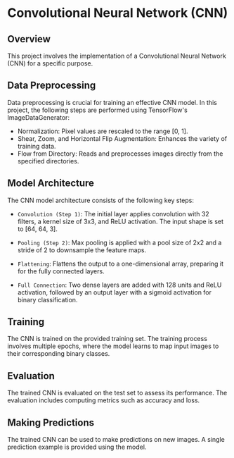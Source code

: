 # Convolutional Neural Network (CNN) 

## Overview

This project involves the implementation of a Convolutional Neural Network (CNN) for a specific purpose. 

## Data Preprocessing
 Data preprocessing is crucial for training an effective CNN model. In this project, the following steps are performed using TensorFlow's ImageDataGenerator:

* Normalization: Pixel values are rescaled to the range [0, 1].
* Shear, Zoom, and Horizontal Flip Augmentation: Enhances the variety of training data.
* Flow from Directory: Reads and preprocesses images directly from the specified directories.

## Model Architecture
The CNN model architecture consists of the following key steps:

* `Convolution (Step 1)`: The initial layer applies convolution with 32 filters, a kernel size of 3x3, and ReLU activation. The input shape is set to [64, 64, 3].

* `Pooling (Step 2)`: Max pooling is applied with a pool size of 2x2 and a stride of 2 to downsample the feature maps.

* `Flattening`: Flattens the output to a one-dimensional array, preparing it for the fully connected layers.

* `Full Connection`: Two dense layers are added with 128 units and ReLU activation, followed by an output layer with a sigmoid activation for binary classification.

## Training
  The CNN is trained on the provided training set. The training process involves multiple epochs, where the model learns to map input images to their corresponding binary classes.

## Evaluation
  The trained CNN is evaluated on the test set to assess its performance. The evaluation includes computing metrics such as accuracy and loss.  

## Making Predictions
  The trained CNN can be used to make predictions on new images. A single prediction example is provided using the model.
